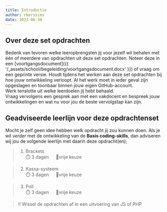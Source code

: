 ```yaml
---
title: Introductie
author: rkerssies
date: 2023-06-30
---
```

## Over deze set opdrachten
Bedenk van tevoren welke leeropbrengsten jij voor jezelf wil behalen met één of meerdere van opdrachten
uit deze set opdrachten. Noteer deze in een [voortgangsdocument]({{ '/_assets/school/begeleiding/voortgangsdocument.docx' }})
of vraag om een geprinte versie. Houdt tijdens het werken aan deze set opdrachten bij hoe jouw ontwikkeling verloopt.
Al het werk moet in ieder geval zijn opgeslagen en toonbaar binnen jouw eigen GitHub-account.   
Werk tenslotte uit welke leerdoelen jij hebt behaald. <br>
Vraag vervolgens een gesprek aan met een vakdocent en bespreek jouw ontwikkelingen en wat nu voor jou de beste vervolgstap kan zijn.

## Geadviseerde leerlijn voor deze opdrachtenset
Mocht je zelf geen idee hebben welk opdracht jij zou kunnen doen.
Als je wil *verder* met de ontwikkeling van de **Basis coding-skills**,
dan adviseren wij jou de volgende leerlijn met daarin deze opdracht(en);
> 1.  Brackets<br>
> ⏱️ 3 dagen &emsp; 🪽vrije keuze

> 2. Kassa-systeem<br>
> ⏱️ 3 dagen &emsp; 🪽vrije keuze

> 3. Poll<br>
> ⏱️ 3 dagen &emsp; 🪽vrije keuze

> ‼️ Wissel de opdrachten af in een uitvoering van JS of PHP
